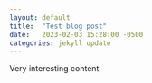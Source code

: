 ```yaml
---
layout: default
title:  "Test blog post"
date:   2023-02-03 15:28:00 -0500
categories: jekyll update
---
```


Very interesting content

